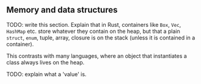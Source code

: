 Memory and data structures
--------------------------

TODO: write this section.
Explain that in Rust,
containers like `Box`, `Vec`, `HashMap` etc. store whatever they
contain on the heap, but that a plain `struct`, `enum`, tuple, array, closure is
on the stack (unless it is contained in a container).

This contrasts with many languages, where an object that instantiates a class
always lives on the heap.

TODO: explain what a 'value' is.

